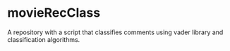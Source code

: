 # movieRecClass
A repository with a script that classifies comments using vader library and classification algorithms.

